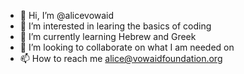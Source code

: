 - 👋 Hi, I’m @alicevowaid
- 👀 I’m interested in learing the basics of coding
- 🌱 I’m currently learning Hebrew and Greek 
- 💞️ I’m looking to collaborate on what I am needed on
- 📫 How to reach me alice@vowaidfoundation.org

<!---
alicevowaid/alicevowaid is a ✨ special ✨ repository because its `README.md` (this file) appears on your GitHub profile.
You can click the Preview link to take a look at your changes.
--->
